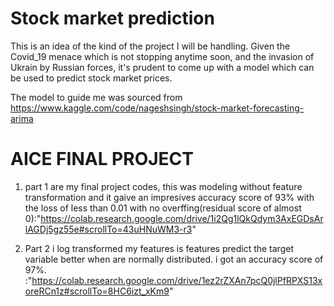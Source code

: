   # Stock market prediction
  
  This is an idea of the kind of the project I will be handling.
  Given the Covid_19 menace which is not stopping anytime soon, and the invasion of Ukrain by Russian forces, it's prudent to come up with a model which can be used to predict stock market prices.
  
 The model to guide me was sourced from https://www.kaggle.com/code/nageshsingh/stock-market-forecasting-arima
 
#  AICE FINAL PROJECT
 
1. part 1 are my final project codes, this was modeling without feature transformation and it gaive an impresives accuracy score of 93% with the loss of less than 0.01 with no overffing(residual score of almost 0):"https://colab.research.google.com/drive/1i2Qg1lQkQdym3AxEGDsArlAGDj5gz55e#scrollTo=43uHNuWM3-r3"

2. Part 2 i log transformed my features is features predict the target variable better when are normally distributed. i got an accuracy score of 97%. :"https://colab.research.google.com/drive/1ez2rZXAn7pcQ0jlPfRPXS13xoreRCn1z#scrollTo=8HC6izt_xKm9"
 
 
